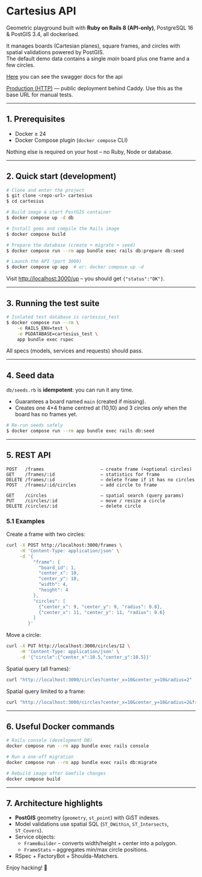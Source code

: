 # Cartesius API

Geometric playground built with **Ruby on Rails 8 (API-only)**, PostgreSQL 16 & PostGIS 3.4, all dockerised.

It manages boards (Cartesian planes), square frames, and circles with spatial validations powered by PostGIS.  
The default demo data contains a single *main* board plus one frame and a few circles.


[Here](https://app.swaggerhub.com/apis-docs/VINICIUSALVESPORTO/Cartesius/1.0.0) you can see the swagger docs for the api

[Production (HTTP)](http://ec2-15-228-203-146.sa-east-1.compute.amazonaws.com) — public deployment behind Caddy. Use this as the base URL for manual tests.

---
## 1. Prerequisites

* Docker ≥ 24
* Docker Compose plugin (`docker compose` CLI)

Nothing else is required on your host – no Ruby, Node or database.

---
## 2. Quick start (development)

```bash
# Clone and enter the project
$ git clone <repo-url> cartesius
$ cd cartesius

# Build image & start PostGIS container
$ docker compose up -d db

# Install gems and compile the Rails image
$ docker compose build

# Prepare the database (create + migrate + seed)
$ docker compose run --rm app bundle exec rails db:prepare db:seed

# Launch the API (port 3000)
$ docker compose up app  # or: docker compose up -d
```

Visit <http://localhost:3000/up> – you should get `{"status":"OK"}`.

---
## 3. Running the test suite

```bash
# Isolated test database is cartesius_test
$ docker compose run --rm \
    -e RAILS_ENV=test \
    -e PGDATABASE=cartesius_test \
    app bundle exec rspec
```

All specs (models, services and requests) should pass.

---
## 4. Seed data

`db/seeds.rb` is **idempotent**: you can run it any time.

* Guarantees a board named `main` (created if missing).
* Creates one 4×4 frame centred at (10,10) and 3 circles *only* when the board has no frames yet.

```bash
# Re-run seeds safely
$ docker compose run --rm app bundle exec rails db:seed
```

---
## 5. REST API

```text
POST   /frames                     – create frame (+optional circles)
GET    /frames/:id                 – statistics for frame
DELETE /frames/:id                 – delete frame if it has no circles
POST   /frames/:id/circles         – add circle to frame

GET    /circles                    – spatial search (query params)
PUT    /circles/:id                – move / resize a circle
DELETE /circles/:id                – delete circle
```

### 5.1 Examples

Create a frame with two circles:
```bash
curl -X POST http://localhost:3000/frames \
     -H 'Content-Type: application/json' \
     -d '{
          "frame": {
            "board_id": 1,
            "center_x": 10,
            "center_y": 10,
            "width": 4,
            "height": 4
          },
          "circles": [
            {"center_x": 9, "center_y": 9, "radius": 0.8},
            {"center_x": 11, "center_y": 11, "radius": 0.6}
          ]
        }'
```

Move a circle:
```bash
curl -X PUT http://localhost:3000/circles/12 \
     -H 'Content-Type: application/json' \
     -d '{"circle":{"center_x":10.5,"center_y":10.5}}'
```

Spatial query (all frames):
```bash
curl "http://localhost:3000/circles?center_x=10&center_y=10&radius=2"
```

Spatial query limited to a frame:
```bash
curl "http://localhost:3000/circles?center_x=10&center_y=10&radius=2&frame_id=5"
```

---
## 6. Useful Docker commands

```bash
# Rails console (development DB)
docker compose run --rm app bundle exec rails console

# Run a one-off migration
docker compose run --rm app bundle exec rails db:migrate

# Rebuild image after Gemfile changes
docker compose build
```

---
## 7. Architecture highlights

* **PostGIS** geometry (`geometry`, `st_point`) with GiST indexes.
* Model validations use spatial SQL (`ST_DWithin`, `ST_Intersects`, `ST_Covers`).
* Service objects:
  * `FrameBuilder` – converts width/height + center into a polygon.
  * `FrameStats`   – aggregates min/max circle positions.
* RSpec + FactoryBot + Shoulda-Matchers.

Enjoy hacking! 🚀